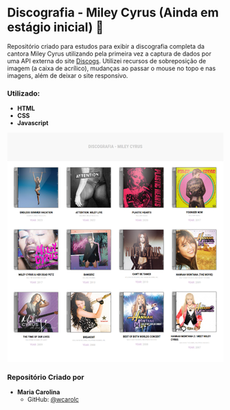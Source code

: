 # Discografia - Miley Cyrus (Ainda em estágio inicial) 🎤

Repositório criado para estudos para exibir a discografia completa da cantora Miley Cyrus utilizando pela primeira vez a captura de dados por uma API externa do site [Discogs](https://www.discogs.com/). Utilizei recursos de sobreposição de imagem (a caixa de acrílico), mudanças ao passar o mouse no topo e nas imagens, além de deixar o site responsivo.

### Utilizado:

- **HTML**
- **CSS**
- **Javascript**

<img src="assets/images/captura-discografia.png" alt="Captura de Tela - Discografia Miley Cyrus">

### Repositório Criado por

- **Maria Carolina**
  - GitHub: [@wcarolc](https://github.com/wcarolc)
